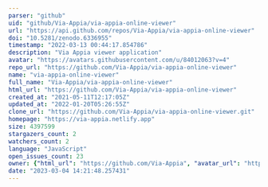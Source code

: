 ```yaml
---
parser: "github"
uid: "github/Via-Appia/via-appia-online-viewer"
url: "https://api.github.com/repos/Via-Appia/via-appia-online-viewer"
doi: "10.5281/zenodo.6336955"
timestamp: "2022-03-13 00:44:17.854786"
description: "Via Appia viewer application"
avatar: "https://avatars.githubusercontent.com/u/84012063?v=4"
repo_url: "https://github.com/Via-Appia/via-appia-online-viewer"
name: "via-appia-online-viewer"
full_name: "Via-Appia/via-appia-online-viewer"
html_url: "https://github.com/Via-Appia/via-appia-online-viewer"
created_at: "2021-05-11T12:17:05Z"
updated_at: "2022-01-20T05:26:55Z"
clone_url: "https://github.com/Via-Appia/via-appia-online-viewer.git"
homepage: "https://via-appia.netlify.app"
size: 4397599
stargazers_count: 2
watchers_count: 2
language: "JavaScript"
open_issues_count: 23
owner: {"html_url": "https://github.com/Via-Appia", "avatar_url": "https://avatars.githubusercontent.com/u/84012063?v=4", "login": "Via-Appia", "type": "Organization"}
date: "2023-03-04 14:21:48.257431"
---
```

